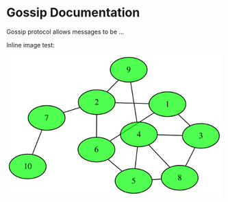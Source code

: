 # Gossip Documentation

Gossip protocol allows messages to be ...

Inline image test:

<img src="10nodes2.svg" alt="10-node network">



